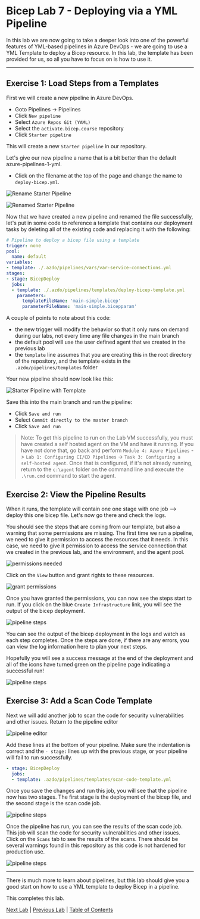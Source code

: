 # Bicep Lab 7 - Deploying via a YML Pipeline

In this lab we are now going to take a deeper look into one of the powerful features of YML-based pipelines in Azure DevOps - we are going to use a YML Template to deploy a Bicep resource. In this lab, the template has been provided for us, so all you have to focus on is how to use it.

---

## Exercise 1: Load Steps from a Templates

First we will create a new pipeline in Azure DevOps.

* Goto Pipelines -> Pipelines
* Click `New pipeline`
* Select `Azure Repos Git (YAML)`
* Select the `activate.bicep.course` repository
* Click `Starter pipeline`

This will create a new `Starter pipeline` in our repository.

Let's give our new pipeline a name that is a bit better than the default azure-pipelines-1-yml.

* Click on the filename at the top of the page and change the name to `deploy-bicep.yml`.

![Rename Starter Pipeline](img/010_rename_starter_pipeline.png)

![Renamed Starter Pipeline](img/020_renamed_starter_pipeline.png)

Now that we have created a new pipeline and renamed the file successfully, let's put in some code to reference a template that contains our deployment tasks by deleting  all of the existing code and replacing it with the following:

```yml
# Pipeline to deploy a bicep file using a template
trigger: none
pool:
  name: default
variables:
- template: ./.azdo/pipelines/vars/var-service-connections.yml
stages:
- stage: BicepDeploy  
  jobs:
  - template: ./.azdo/pipelines/templates/deploy-bicep-template.yml
    parameters:
      templateFileName: 'main-simple.bicep'
      parameterFileName: 'main-simple.bicepparam'
```

A couple of points to note about this code:

* the new trigger will modify the behavior so that it only runs on demand during our labs, not every time any file changes in the main branch
* the default pool will use the user defined agent that we created in the previous lab
* the `template` line assumes that you are creating this in the root directory of the repository, and the template exists in the `.azdo/pipelines/templates` folder

Your new pipeline should now look like this:

![Starter Pipeline with Template](img/030_new_starter_pipeline_with_template.png)

Save this into the main branch and run the pipeline:

* Click `Save and run`
* Select `Commit directly to the master branch`
* Click `Save and run`

> Note: To get this pipeline to run on the Lab VM successfully, you must have created a self hosted agent on the VM and have it running.  If you have not done that, go back and perform `Module 4: Azure Pipelines` -> `Lab 1: Configuring CI/CD Pipelines` -> `Task 3: Configuring a self-hosted agent`.  Once that is configured, if it's not already running, return to the `c:\agent` folder on the command line and execute the `.\run.cmd` command to start the agent.

## Exercise 2: View the Pipeline Results

When it runs, the template will contain one one stage with one job --> deploy this one bicep file. Let's now go there and check the logs.

<!-- * Goto Pipelines -> Pipelines
* Select our new pipeline

Before we continue, let's rename the pipeline first:

* Click on the button with the three dots

![More Options](img/040_more_options_button.png)

* Select `Rename/move`
* Call it `<yourName> Basic Pipeline with Template`

![rename pipeline](img/050_rename_pipeline.png)

* Click `Save`

Our pipeline was now renamed and is now easier to find.

* Select the last run
* Select the job `Job`
 -->

You should see the steps that are coming from our template, but also a warning that some permissions are missing. The first time we run a pipeline, we need to give it permission to access the resources that it needs. In this case, we need to give it permission to access the service connection that we created in the previous lab, and the environment, and the agent pool.

![permissions needed](img/060_Permissions_Needed.png)

Click on the `View` button and grant rights to these resources.

![grant permissions](img/070_Permissions_Popup.png)

Once you have granted the permissions, you can now see the steps start to run.  If you click on the blue `Create Infrastructure` link, you will see the output of the bicep deployment.

![pipeline steps](img/080_Pipeline_Steps.png)

You can see the output of the bicep deployment in the logs and watch as each step completes.  Once the steps are done, if there are any errors, you can view the log information here to plan your next steps.

Hopefully you will see a success message at the end of the deployment and all of the icons have turned green on the pipeline page indicating a successful run!

![pipeline steps](img/090_Pipeline_Results.png)

## Exercise 3: Add a Scan Code Template

Next we will add another job to scan the code for security vulnerabilities and other issues. Return to the pipeline editor 

![pipeline editor](img/095_Edit_Pipeline.png)

Add these lines at the bottom of your pipeline.  Make sure the indentation is correct and the `- stage:` lines up with the previous stage, or your pipeline will fail to run successfully.

``` yml
- stage: BicepDeploy  
  jobs:
  - template: .azdo/pipelines/templates/scan-code-template.yml
```

Once you save the changes and run this job, you will see that the pipeline now has two stages. The first stage is the deployment of the bicep file, and the second stage is the scan code job.

![pipeline steps](img/100_Multi-Stage_Pipeline.png)

Once the pipeline has run, you can see the results of the scan code job.  This job will scan the code for security vulnerabilities and other issues.  Click on the `Scans` tab to see the results of the scans. There should be several warnings found in this repository as this code is not hardened for production use.

![pipeline steps](img/120_Scan_Results.png)

---

There is much more to learn about pipelines, but this lab should give you a good start on how to use a YML template to deploy Bicep in a pipeline.

This completes this lab.

[Next Lab](../08_Tips/readme.md) | [Previous Lab](../06_Modules/readme.md) | [Table of Contents](../readme.md#bicep-labs)
